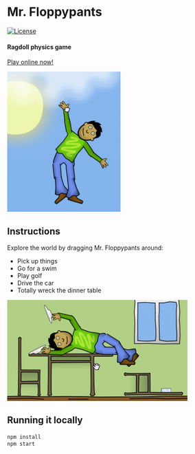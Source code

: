 # Mr. Floppypants

[![License](https://img.shields.io/github/license/sbj42/mr-floppypants.svg)](https://github.com/sbj42/mr-floppypants)

#### Ragdoll physics game

[Play online now!](https://sbj42.github.io/projects/mr-floppypants/)

![Example Image](https://raw.githubusercontent.com/sbj42/mr-floppypants/master/promo/hello.png)

## Instructions

Explore the world by dragging Mr. Floppypants around:
* Pick up things
* Go for a swim
* Play golf
* Drive the car
* Totally wreck the dinner table

![Example Image](https://raw.githubusercontent.com/sbj42/mr-floppypants/master/promo/dinner.png)

## Running it locally

~~~
npm install
npm start
~~~

